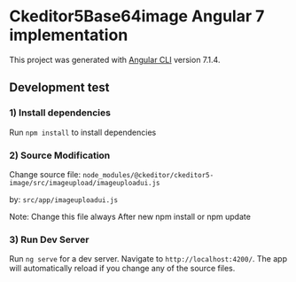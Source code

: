 # Ckeditor5Base64image Angular 7 implementation

This project was generated with [Angular CLI](https://github.com/angular/angular-cli) version 7.1.4.

## Development test

### 1)  Install dependencies
Run `npm install` to install dependencies

### 2) Source Modification
Change source file:
`node_modules/@ckeditor/ckeditor5-image/src/imageupload/imageuploadui.js`

by:
`src/app/imageuploadui.js`

Note: Change this file always After new npm install or npm update


### 3) Run Dev Server
 Run `ng serve` for a dev server. Navigate to `http://localhost:4200/`. The app will automatically reload if you change any of the source files.


